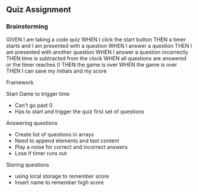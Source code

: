 ## Quiz Assignment 

### Brainstorming

GIVEN I am taking a code quiz
WHEN I click the start button
THEN a timer starts and I am presented with a question
WHEN I answer a question
THEN I am presented with another question
WHEN I answer a question incorrectly
THEN time is subtracted from the clock
WHEN all questions are answered or the timer reaches 0
THEN the game is over
WHEN the game is over
THEN I can save my initials and my score

Framework 

Start Game to trigger time
- Can't go past 0 
- Has to start and trigger the quiz first set of questions

Answering questions
- Create list of questions in arrays
- Need to append elements and text content 
- Play a noise for correct and incorrect answers
- Lose if timer runs out

Storing questions
- using local storage to remember score
- Insert name to remember high score

